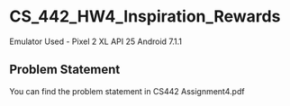 # CS_442_HW4_Inspiration_Rewards

Emulator Used -  Pixel 2 XL API 25 Android 7.1.1

## Problem Statement ##
You can find the problem statement in CS442 Assignment4.pdf

